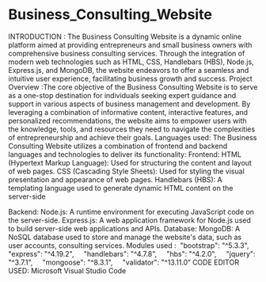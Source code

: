 # Business_Consulting_Website

INTRODUCTION : The Business Consulting Website is a dynamic online platform aimed at providing entrepreneurs and small business owners with comprehensive business consulting services. Through the integration of modern web technologies such as HTML, CSS, Handlebars (HBS), Node.js, Express.js, and MongoDB, the website endeavors to offer a seamless and intuitive user experience, facilitating business growth and success.
Project Overview :The core objective of the Business Consulting Website is to serve as a one-stop destination for individuals seeking expert guidance and support in various aspects of business management and development. By leveraging a combination of informative content, interactive features, and personalized recommendations, the website aims to empower users with the knowledge, tools, and resources they need to navigate the complexities of entrepreneurship and achieve their goals.
Languages used: The Business Consulting Website utilizes a combination of frontend and backend languages and technologies to deliver its functionality:
Frontend:
HTML (Hypertext Markup Language): Used for structuring the content and layout of web pages.
CSS (Cascading Style Sheets): Used for styling the visual presentation and appearance of web pages.
Handlebars (HBS): A templating language used to generate dynamic HTML content on the server-side

Backend:
Node.js: A runtime environment for executing JavaScript code on the server-side.
Express.js: A web application framework for Node.js used to build server-side web applications and APIs.
Database:
MongoDB: A NoSQL database used to store and manage the website's data, such as user accounts, consulting services.
Modules used :
 "bootstrap": "^5.3.3",
    "express": "^4.19.2",
    "handlebars": "^4.7.8",
    "hbs": "^4.2.0",
    "jquery": "^3.7.1",
    "mongoose": "^8.3.1",
    "validator": "^13.11.0“
CODE EDITOR USED: Microsoft Visual Studio Code

